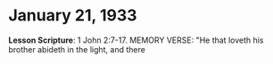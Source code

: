 # January 21, 1933

**Lesson Scripture**: 1 John 2:7-17. MEMORY VERSE: "He that loveth his brother abideth in the light, and there

